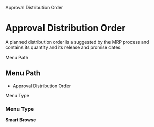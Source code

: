 
Approval Distribution Order
# Approval Distribution Order


A planned distribution order is a suggested by the MRP process and contains its quantity and its release and promise dates.

Menu Path
## Menu Path



- Approval Distribution Order

Menu Type
### Menu Type

**Smart Browse**

